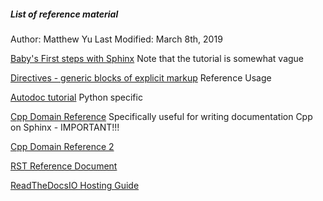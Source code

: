 ##### List of reference material
Author: Matthew Yu
Last Modified: March 8th, 2019

[Baby's First steps with Sphinx](http://www.sphinx-doc.org/en/1.6/tutorial.html#autodoc)
  Note that the tutorial is somewhat vague

[Directives - generic blocks of explicit markup](http://www.sphinx-doc.org/en/master/usage/restructuredtext/directives.html)
  Reference Usage

[Autodoc tutorial](https://codeandchaos.wordpress.com/2012/07/30/sphinx-autodoc-tutorial-for-dummies/)
  Python specific

[Cpp Domain Reference](https://www.sphinx-doc.org/en/master/usage/restructuredtext/domains.html)
  Specifically useful for writing documentation Cpp on Sphinx - IMPORTANT!!!

[Cpp Domain Reference 2](https://media.readthedocs.org/pdf/sphinx/1.7/sphinx.pdf)

[RST Reference Document](http://docutils.sourceforge.net/docs/user/rst/quickref.html#escaping)

[ReadTheDocsIO Hosting Guide](https://docs.readthedocs.io/en/latest/intro/getting-started-with-sphinx.html#quick-start)
